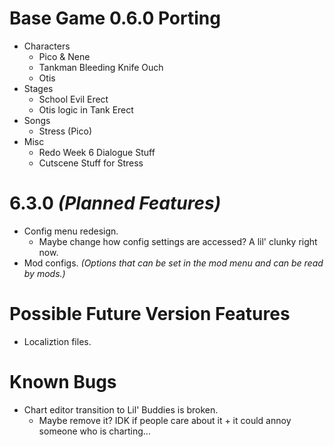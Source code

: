 # Base Game 0.6.0 Porting

- Characters
	- Pico & Nene
	- Tankman Bleeding Knife Ouch
	- Otis
- Stages
	- School Evil Erect
	- Otis logic in Tank Erect
- Songs
	- Stress (Pico)
- Misc
	- Redo Week 6 Dialogue Stuff
	- Cutscene Stuff for Stress

# 6.3.0 *(Planned Features)*

- Config menu redesign.
	- Maybe change how config settings are accessed? A lil' clunky right now.
- Mod configs. *(Options that can be set in the mod menu and can be read by mods.)*

# Possible Future Version Features

- Localiztion files.

# Known Bugs

- Chart editor transition to Lil' Buddies is broken.
	- Maybe remove it? IDK if people care about it + it could annoy someone who is charting...